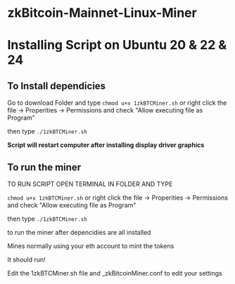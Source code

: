 # zkBitcoin-Mainnet-Linux-Miner
# Installing Script on Ubuntu 20 & 22 & 24
<h2>To Install dependicies </h2>

Go to download Folder and type `chmod u+x 1zkBTCMiner.sh` or right click the file -> Properities -> Permissions and check "Allow executing file as Program"

then type 
`./1zkBTCMiner.sh`

<b>Script will restart computer after installing display driver graphics</b>
<h2>To run the miner</h2>

TO RUN SCRIPT OPEN TERMINAL IN FOLDER AND TYPE

`chmod u+x 1zkBTCMiner.sh`  or right click the file -> Properities -> Permissions and check "Allow executing file as Program"

then type 
`./1zkBTCMiner.sh`

to run the miner after depencidies are all installed

Mines normally using your eth account to mint the tokens

It should run!

Edit the 1zkBTCMiner.sh file and _zkBitcoinMiner.conf to edit your settings

